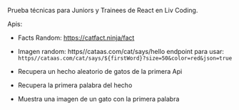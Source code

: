Prueba técnicas para Juniors y Trainees de React en Liv Coding.

Apis:
- Facts Random: https://catfact.ninja/fact
- Imagen random: https//cataas.com/cat/says/hello
    endpoint para usar: `https//cataas.com/cat/says/${firstWord}?size=50&color=red&json=true`

- Recupera un hecho aleatorio de gatos de la primera Api
- Recupera la primera palabra del hecho
- Muestra una imagen de un gato con la primera palabra